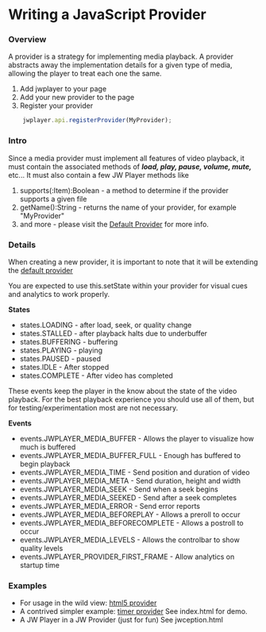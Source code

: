 # Writing a JavaScript Provider

### Overview
A provider is a strategy for implementing media playback. A provider abstracts away the implementation details
for a given type of media, allowing the player to treat each one the same.

1. Add jwplayer to your page
2. Add your new provider to the page
3. Register your provider

```js
    jwplayer.api.registerProvider(MyProvider);
```

### Intro


Since a media provider must implement all features of video playback, 
it must contain the associated methods of ***load, play, pause, volume, mute,*** etc...
It must also contain a few JW Player methods like 

1. supports(:Item):Boolean - a method to determine if the provider supports a given file
1. getName():String - returns the name of your provider, for example "MyProvider"
1. and more - please visit the [Default Provider](https://github.com/jwplayer/jwplayer/blob/master/src/js/providers/default.js) for more info.


### Details

When creating a new provider, it is important to note that it will be extending the [default provider](https://github.com/jwplayer/jwplayer/blob/master/src/js/providers/default.js)

You are expected to use this.setState within your provider for visual cues and analytics to work properly.

**States**
* states.LOADING - after load, seek, or quality change
* states.STALLED - after playback halts due to underbuffer
* states.BUFFERING - buffering
* states.PLAYING - playing
* states.PAUSED - paused
* states.IDLE - After stopped
* states.COMPLETE - After video has completed

These events keep the player in the know about the state of the video playback. For the 
best playback experience you should use all of them, but for testing/experimentation most
are not necessary.

**Events**
* events.JWPLAYER_MEDIA_BUFFER - Allows the player to visualize how much is buffered
* events.JWPLAYER_MEDIA_BUFFER_FULL - Enough has buffered to begin playback
* events.JWPLAYER_MEDIA_TIME - Send position and duration of video
* events.JWPLAYER_MEDIA_META - Send duration, height and width
* events.JWPLAYER_MEDIA_SEEK - Send when a seek begins
* events.JWPLAYER_MEDIA_SEEKED - Send after a seek completes
* events.JWPLAYER_MEDIA_ERROR - Send error reports
* events.JWPLAYER_MEDIA_BEFOREPLAY - Allows a preroll to occur
* events.JWPLAYER_MEDIA_BEFORECOMPLETE - Allows a postroll to occur
* events.JWPLAYER_MEDIA_LEVELS - Allows the controlbar to show quality levels
* events.JWPLAYER_PROVIDER_FIRST_FRAME - Allow analytics on startup time

### Examples

* For usage in the wild view: [html5 provider](https://github.com/jwplayer/jwplayer/blob/master/src/js/providers/html5.js)
* A contrived simpler example: [timer provider](timer.js) See index.html for demo.
* A JW Player in a JW Provider (just for fun) See jwception.html

